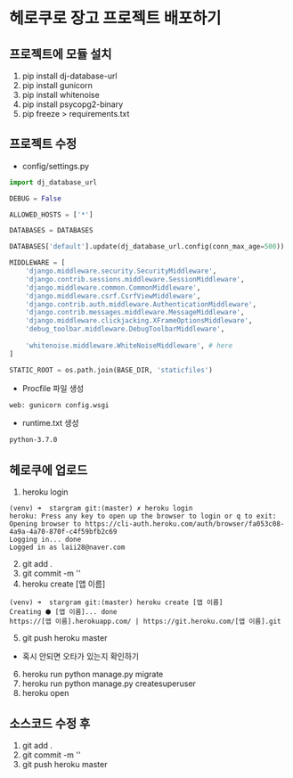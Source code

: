 # 헤로쿠로 장고 프로젝트 배포하기

## 프로젝트에 모듈 설치
1. pip install dj-database-url
2. pip install gunicorn
3. pip install whitenoise
4. pip install psycopg2-binary
5. pip freeze > requirements.txt

## 프로젝트 수정
- config/settings.py
```python
import dj_database_url

DEBUG = False

ALLOWED_HOSTS = ['*']

DATABASES = DATABASES

DATABASES['default'].update(dj_database_url.config(conn_max_age=500))

MIDDLEWARE = [
    'django.middleware.security.SecurityMiddleware',
    'django.contrib.sessions.middleware.SessionMiddleware',
    'django.middleware.common.CommonMiddleware',
    'django.middleware.csrf.CsrfViewMiddleware',
    'django.contrib.auth.middleware.AuthenticationMiddleware',
    'django.contrib.messages.middleware.MessageMiddleware',
    'django.middleware.clickjacking.XFrameOptionsMiddleware',
    'debug_toolbar.middleware.DebugToolbarMiddleware',
    
    'whitenoise.middleware.WhiteNoiseMiddleware', # here
]

STATIC_ROOT = os.path.join(BASE_DIR, 'staticfiles')
```

- Procfile 파일 생성
```python
web: gunicorn config.wsgi
```

- runtime.txt 생성
```txt
python-3.7.0
```

## 헤로쿠에 업로드
1. heroku login
```terminal
(venv) ➜  stargram git:(master) ✗ heroku login
heroku: Press any key to open up the browser to login or q to exit: 
Opening browser to https://cli-auth.heroku.com/auth/browser/fa053c08-4a9a-4a70-870f-c4f59bfb2c69
Logging in... done
Logged in as laii28@naver.com
```

2. git add .
3. git commit -m ''
4. heroku create [앱 이름]
```terminal
(venv) ➜  stargram git:(master) heroku create [앱 이름]
Creating ⬢ [앱 이름]... done
https://[앱 이름].herokuapp.com/ | https://git.heroku.com/[앱 이름].git
```
5. git push heroku master
- 혹시 안되면 오타가 있는지 확인하기

6. heroku run python manage.py migrate
7. heroku run python manage.py createsuperuser
8. heroku open

## 소스코드 수정 후
1. git add .
2. git commit -m ''
3. git push heroku master
